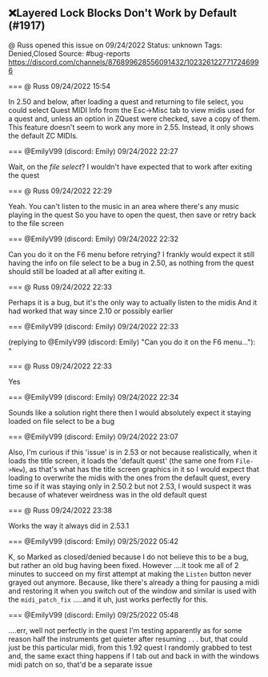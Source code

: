 ## ❌Layered Lock Blocks Don't Work by Default (#1917)
@ Russ opened this issue on 09/24/2022
Status: unknown
Tags: Denied,Closed
Source: #bug-reports https://discord.com/channels/876899628556091432/1023261227717246996


=== @ Russ 09/24/2022 15:54

In 2.50 and below, after loading a quest and returning to file select, you could select Quest MIDI Info from the Esc->Misc tab to view midis used for a quest and, unless an option in ZQuest were checked, save a copy of them. This feature doesn't seem to work any more in 2.55. Instead, it only shows the default ZC MIDIs.

=== @EmilyV99 (discord: Emily) 09/24/2022 22:27

Wait, on the *file select*?
I wouldn't have expected that to work after exiting the quest

=== @ Russ 09/24/2022 22:29

Yeah. You can't listen to the music in an area where there's any music playing in the quest
So you have to open the quest, then save or retry back to the file screen

=== @EmilyV99 (discord: Emily) 09/24/2022 22:32

Can you do it on the F6 menu before retrying?
I frankly would expect it still having the info on file select to be a bug in 2.50, as nothing from the quest should still be loaded at all after exiting it.

=== @ Russ 09/24/2022 22:33

Perhaps it is a bug, but it's the only way to actually listen to the midis
And it had worked that way since 2.10 or possibly earlier

=== @EmilyV99 (discord: Emily) 09/24/2022 22:33

(replying to @EmilyV99 (discord: Emily) "Can you do it on the F6 menu…"): ^

=== @ Russ 09/24/2022 22:33

Yes

=== @EmilyV99 (discord: Emily) 09/24/2022 22:34

Sounds like a solution right there then
I would absolutely expect it staying loaded on file select to be a bug

=== @EmilyV99 (discord: Emily) 09/24/2022 23:07

Also, I'm curious if this 'issue' is in 2.53 or not
because realistically, when it loads the title screen, it loads the 'default quest' (the same one from `File->New`), as that's what has the title screen graphics in it
so I would expect that loading to overwrite the midis with the ones from the default quest, every time
so if it was staying only in 2.50.2 but not 2.53, I would suspect it was because of whatever weirdness was in the old default quest

=== @ Russ 09/24/2022 23:38

Works the way it always did in 2.53.1

=== @EmilyV99 (discord: Emily) 09/25/2022 05:42

K, so
Marked as closed/denied because I do not believe this to be a bug, but rather an old bug having been fixed.
However
....it took me all of 2 minutes to succeed on my first attempt at making the `Listen` button never grayed out anymore.
Because, like
there's already a thing for pausing a midi and restoring it when you switch out of the window
and similar is used with the `midi_patch_fix`
.....and it uh, just works perfectly for this.

=== @EmilyV99 (discord: Emily) 09/25/2022 05:48

....err, well
not perfectly in the quest I'm testing apparently
as for some reason half the instruments get quieter after resuming
. . . but, that could just be this particular midi, from this 1.92 quest I randomly grabbed to test
and, the same exact thing happens if I tab out and back in with the windows midi patch on
so, that'd be a separate issue
